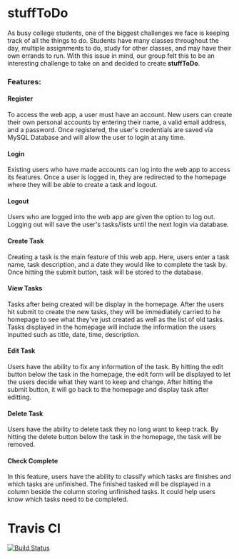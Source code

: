 # stuffToDo

As busy college students, one of the biggest challenges we face is keeping track of all the things to do. Students have many classes throughout the day, multiple assignments to do, study for other classes, and may have their own errands to run. With this issue in mind, our group felt this to be an interesting challenge to take on and decided to create **stuffToDo**. 

### Features: ###

#### Register ####
To access the web app, a user must have an account. New users can create their own personal accounts by entering their name, a valid email address, and a password. Once registered, the user's credentials are saved via MySQL Database and will allow the user to login at any time. 

#### Login ####
Existing users who have made accounts can log into the web app to access its features. Once a user is logged in, they are redirected to the homepage where they will be able to create a task and logout.

#### Logout ####
Users who are logged into the web app are given the option to log out. Logging out will save the user's tasks/lists until the next login via database. 

#### Create Task ####
Creating a task is the main feature of this web app. Here, users enter a task name, task description, and a date they would like to complete the task by. Once hitting the submit button, task will be stored to the database.

#### View Tasks ####
Tasks after being created will be display in the homepage. After the users hit submit to create the new tasks, they will be immediately carried to he homepage to see what they've just created as well as the list of old tasks. Tasks displayed in the homepage will include the information the users inputted such as title, date, time, description.

#### Edit Task ####
Users have the ability to fix any information of the task. By hitting the edit button below the task in the homepage, the edit form will be displayed to let the users decide what they want to keep and change. After hitting the submit button, it will go back to the homepage and display task after editting.  

#### Delete Task ####
Users have the ability to delete task they no long want to keep track. By hitting the delete button below the task in the homepage, the task will be removed.

#### Check Complete ####
In this feature, users have the ability to classify which tasks are finishes and which tasks are unfinished. The finished tasked will be displayed in a column beside the column storing unfinished tasks. It could help users know which tasks need to be completed.


# Travis CI

[![Build Status](https://travis-ci.com/donieypon/Team8.svg?branch=master)](https://travis-ci.com/donieypon/Team8)
